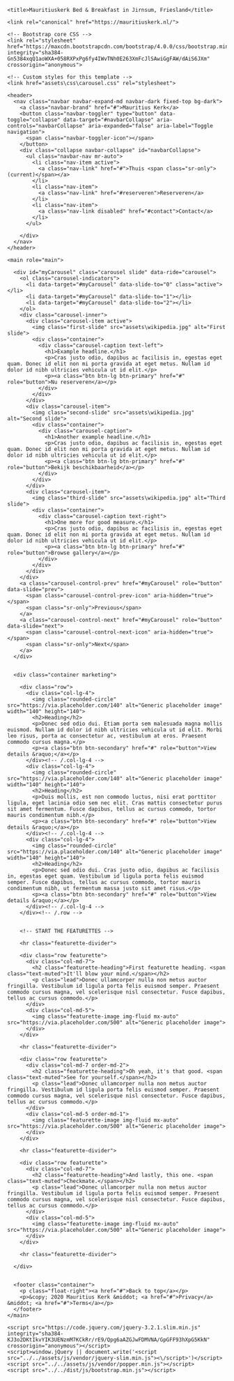 
<!doctype html>
<html lang="nl">
  <head>
    <meta charset="utf-8">
    <meta name="viewport" content="width=device-width, initial-scale=1, shrink-to-fit=no">
    <meta name="description" content="B&B in Jirnsum, Friesland in de Mauritiuskerk">
    <meta name="author" content="Mauritiuskerk">
    <link rel="icon" href="/docs/4.0/assets/img/favicons/favicon.ico">

    <title>Mauritiuskerk Bed & Breakfast in Jirnsum, Friesland</title>

    <link rel="canonical" href="https://mauritiuskerk.nl/">

    <!-- Bootstrap core CSS -->
    <link rel="stylesheet" href="https://maxcdn.bootstrapcdn.com/bootstrap/4.0.0/css/bootstrap.min.css" integrity="sha384-Gn5384xqQ1aoWXA+058RXPxPg6fy4IWvTNh0E263XmFcJlSAwiGgFAW/dAiS6JXm" crossorigin="anonymous">

    <!-- Custom styles for this template -->
    <link href="assets\css\carousel.css" rel="stylesheet">
  </head>
  <body>

    <header>
      <nav class="navbar navbar-expand-md navbar-dark fixed-top bg-dark">
        <a class="navbar-brand" href="#">Mauritius Kerk</a>
        <button class="navbar-toggler" type="button" data-toggle="collapse" data-target="#navbarCollapse" aria-controls="navbarCollapse" aria-expanded="false" aria-label="Toggle navigation">
          <span class="navbar-toggler-icon"></span>
        </button>
        <div class="collapse navbar-collapse" id="navbarCollapse">
          <ul class="navbar-nav mr-auto">
            <li class="nav-item active">
              <a class="nav-link" href="#">Thuis <span class="sr-only">(current)</span></a>
            </li>
            <li class="nav-item">
              <a class="nav-link" href="#reserveren">Reserveren</a>
            </li>
            <li class="nav-item">
              <a class="nav-link disabled" href="#contact">Contact</a>
            </li>
          </ul>
<!--          <form class="form-inline mt-2 mt-md-0">
            <input class="form-control mr-sm-2" type="text" placeholder="Search" aria-label="Search">
            <button class="btn btn-outline-success my-2 my-sm-0" type="submit">Search</button>
          </form>-->
        </div>
      </nav>
    </header>

    <main role="main">

      <div id="myCarousel" class="carousel slide" data-ride="carousel">
        <ol class="carousel-indicators">
          <li data-target="#myCarousel" data-slide-to="0" class="active"></li>
          <li data-target="#myCarousel" data-slide-to="1"></li>
          <li data-target="#myCarousel" data-slide-to="2"></li>
        </ol>
        <div class="carousel-inner">
          <div class="carousel-item active">
            <img class="first-slide" src="assets\wikipedia.jpg" alt="First slide">
            <div class="container">
              <div class="carousel-caption text-left">
                <h1>Example headline.</h1>
                <p>Cras justo odio, dapibus ac facilisis in, egestas eget quam. Donec id elit non mi porta gravida at eget metus. Nullam id dolor id nibh ultricies vehicula ut id elit.</p>
                <p><a class="btn btn-lg btn-primary" href="#" role="button">Nu reserveren</a></p>
              </div>
            </div>
          </div>
          <div class="carousel-item">
            <img class="second-slide" src="assets\wikipedia.jpg" alt="Second slide">
            <div class="container">
              <div class="carousel-caption">
                <h1>Another example headline.</h1>
                <p>Cras justo odio, dapibus ac facilisis in, egestas eget quam. Donec id elit non mi porta gravida at eget metus. Nullam id dolor id nibh ultricies vehicula ut id elit.</p>
                <p><a class="btn btn-lg btn-primary" href="#" role="button">Bekijk beschikbaarheid</a></p>
              </div>
            </div>
          </div>
          <div class="carousel-item">
            <img class="third-slide" src="assets\wikipedia.jpg" alt="Third slide">
            <div class="container">
              <div class="carousel-caption text-right">
                <h1>One more for good measure.</h1>
                <p>Cras justo odio, dapibus ac facilisis in, egestas eget quam. Donec id elit non mi porta gravida at eget metus. Nullam id dolor id nibh ultricies vehicula ut id elit.</p>
                <p><a class="btn btn-lg btn-primary" href="#" role="button">Browse gallery</a></p>
              </div>
            </div>
          </div>
        </div>
        <a class="carousel-control-prev" href="#myCarousel" role="button" data-slide="prev">
          <span class="carousel-control-prev-icon" aria-hidden="true"></span>
          <span class="sr-only">Previous</span>
        </a>
        <a class="carousel-control-next" href="#myCarousel" role="button" data-slide="next">
          <span class="carousel-control-next-icon" aria-hidden="true"></span>
          <span class="sr-only">Next</span>
        </a>
      </div>


      <div class="container marketing">

        <div class="row">
          <div class="col-lg-4">
            <img class="rounded-circle" src="https://via.placeholder.com/140" alt="Generic placeholder image" width="140" height="140">
            <h2>Heading</h2>
            <p>Donec sed odio dui. Etiam porta sem malesuada magna mollis euismod. Nullam id dolor id nibh ultricies vehicula ut id elit. Morbi leo risus, porta ac consectetur ac, vestibulum at eros. Praesent commodo cursus magna.</p>
            <p><a class="btn btn-secondary" href="#" role="button">View details &raquo;</a></p>
          </div><!-- /.col-lg-4 -->
          <div class="col-lg-4">
            <img class="rounded-circle" src="https://via.placeholder.com/140" alt="Generic placeholder image" width="140" height="140">
            <h2>Heading</h2>
            <p>Duis mollis, est non commodo luctus, nisi erat porttitor ligula, eget lacinia odio sem nec elit. Cras mattis consectetur purus sit amet fermentum. Fusce dapibus, tellus ac cursus commodo, tortor mauris condimentum nibh.</p>
            <p><a class="btn btn-secondary" href="#" role="button">View details &raquo;</a></p>
          </div><!-- /.col-lg-4 -->
          <div class="col-lg-4">
            <img class="rounded-circle" src="https://via.placeholder.com/140" alt="Generic placeholder image" width="140" height="140">
            <h2>Heading</h2>
            <p>Donec sed odio dui. Cras justo odio, dapibus ac facilisis in, egestas eget quam. Vestibulum id ligula porta felis euismod semper. Fusce dapibus, tellus ac cursus commodo, tortor mauris condimentum nibh, ut fermentum massa justo sit amet risus.</p>
            <p><a class="btn btn-secondary" href="#" role="button">View details &raquo;</a></p>
          </div><!-- /.col-lg-4 -->
        </div><!-- /.row -->


        <!-- START THE FEATURETTES -->

        <hr class="featurette-divider">

        <div class="row featurette">
          <div class="col-md-7">
            <h2 class="featurette-heading">First featurette heading. <span class="text-muted">It'll blow your mind.</span></h2>
            <p class="lead">Donec ullamcorper nulla non metus auctor fringilla. Vestibulum id ligula porta felis euismod semper. Praesent commodo cursus magna, vel scelerisque nisl consectetur. Fusce dapibus, tellus ac cursus commodo.</p>
          </div>
          <div class="col-md-5">
            <img class="featurette-image img-fluid mx-auto" src="https://via.placeholder.com/500" alt="Generic placeholder image">
          </div>
        </div>

        <hr class="featurette-divider">

        <div class="row featurette">
          <div class="col-md-7 order-md-2">
            <h2 class="featurette-heading">Oh yeah, it's that good. <span class="text-muted">See for yourself.</span></h2>
            <p class="lead">Donec ullamcorper nulla non metus auctor fringilla. Vestibulum id ligula porta felis euismod semper. Praesent commodo cursus magna, vel scelerisque nisl consectetur. Fusce dapibus, tellus ac cursus commodo.</p>
          </div>
          <div class="col-md-5 order-md-1">
            <img class="featurette-image img-fluid mx-auto" src="https://via.placeholder.com/500" alt="Generic placeholder image">
          </div>
        </div>

        <hr class="featurette-divider">

        <div class="row featurette">
          <div class="col-md-7">
            <h2 class="featurette-heading">And lastly, this one. <span class="text-muted">Checkmate.</span></h2>
            <p class="lead">Donec ullamcorper nulla non metus auctor fringilla. Vestibulum id ligula porta felis euismod semper. Praesent commodo cursus magna, vel scelerisque nisl consectetur. Fusce dapibus, tellus ac cursus commodo.</p>
          </div>
          <div class="col-md-5">
            <img class="featurette-image img-fluid mx-auto" src="https://via.placeholder.com/500" alt="Generic placeholder image">
          </div>
        </div>

        <hr class="featurette-divider">

      </div>


      <footer class="container">
        <p class="float-right"><a href="#">Back to top</a></p>
        <p>&copy; 2020 Mauritius Kerk &middot; <a href="#">Privacy</a> &middot; <a href="#">Terms</a></p>
      </footer>
    </main>

    <script src="https://code.jquery.com/jquery-3.2.1.slim.min.js" integrity="sha384-KJ3o2DKtIkvYIK3UENzmM7KCkRr/rE9/Qpg6aAZGJwFDMVNA/GpGFF93hXpG5KkN" crossorigin="anonymous"></script>
    <script>window.jQuery || document.write('<script src="../../assets/js/vendor/jquery-slim.min.js"><\/script>')</script>
    <script src="../../assets/js/vendor/popper.min.js"></script>
    <script src="../../dist/js/bootstrap.min.js"></script>
  </body>
</html>
